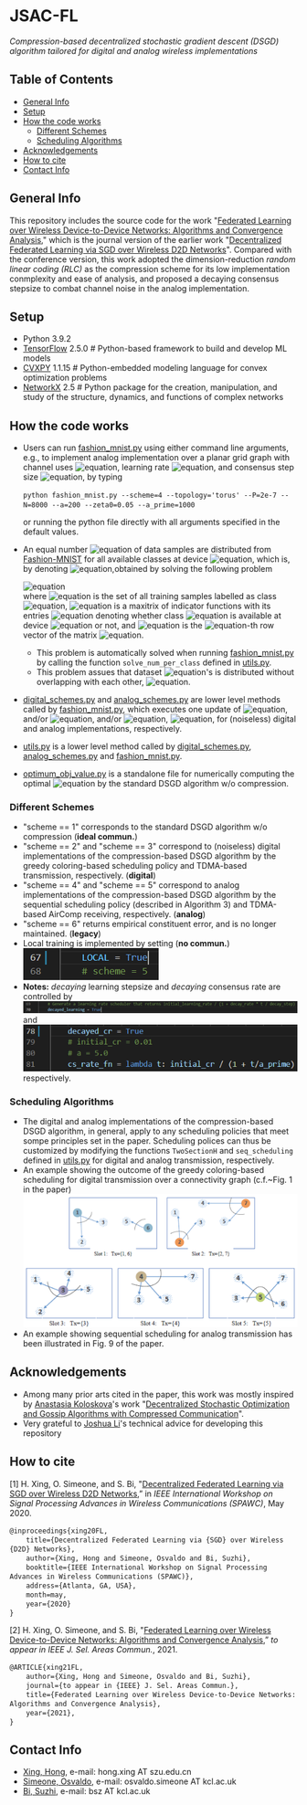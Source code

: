 # JSAC-FL
*Compression-based decentralized stochastic gradient descent (DSGD) algorithm tailored for digital and analog wireless implementations*

## Table of Contents
* [General Info](#General-Info)
* [Setup](#System-Requirement)
* [How the code works](#How-the-code-works)
  * [Different Schemes](#Different-Schemes)
  * [Scheduling Algorithms](#Scheduling-Algorithms)
* [Acknowledgements](#Acknowledgements)
* [How to cite](#How-to-cite)
* [Contact Info](#Contact-Info)


## General Info
This repository includes the source code for the work "[Federated Learning over Wireless Device-to-Device Networks: Algorithms and Convergence Analysis](https://ieeexplore.ieee.org/document/9563232)," which is the journal version of the earlier work "[Decentralized Federated Learning via SGD over Wireless D2D Networks](https://ieeexplore.ieee.org/document/9154332)". Compared with the conference version, this work adopted the dimension-reduction *random linear coding (RLC)* as the compression scheme for its low implementation conmplexity and ease of analysis, and proposed a decaying consensus stepsize to combat channel noise in the analog implementation.

## Setup
- Python 3.9.2
- [TensorFlow](https://www.tensorflow.org/install) 2.5.0 \# Python-based framework to build and develop ML models
- [CVXPY](https://www.cvxpy.org/index.html) 1.1.15 \# Python-embedded modeling language for convex optimization problems
- [NetworkX](https://networkx.org/documentation/stable/index.html) 2.5 \# Python package for the creation, manipulation, and study of the structure, dynamics, and functions of complex networks

## How the code works
- Users can run [fashion_mnist.py](fashion_mnist.py) using either command line arguments, e.g., to implement analog implementation over a planar grid graph with channel uses ![equation](https://latex.codecogs.com/gif.latex?\inline&space;\dpi{100}&space;\bg_white&space;N=8000), learning rate ![equation](https://latex.codecogs.com/gif.latex?\inline&space;\dpi{100}&space;\bg_white&space;\eta^{(t)}=\tfrac{3.25}{\mu}\tfrac{1}{t&plus;200}), and consensus step size ![equation](https://latex.codecogs.com/gif.latex?\inline&space;\dpi{100}&space;\bg_white&space;\zeta^{(t)}=\tfrac{0.05}{t/1000&plus;1}), by typing

    `python fashion_mnist.py --scheme=4 --topology='torus' --P=2e-7 --N=8000 --a=200 --zeta0=0.05 --a_prime=1000`  

    or running the python file directly with all arguments specified in the default values.
- An equal number  ![equation](https://latex.codecogs.com/gif.latex?\inline&space;\dpi{120}&space;\bg_white&space;x_i) of data samples are distributed from [Fashion-MNIST](https://www.tensorflow.org/datasets/catalog/fashion_mnist) for all available classes at device  ![equation](https://latex.codecogs.com/gif.latex?\inline&space;\dpi{120}&space;\bg_white&space;i), which is, by denoting ![equation](https://latex.codecogs.com/gif.latex?\inline&space;\dpi{120}&space;\bg_white&space;x=[x_1,\ldots,x_K]^T),obtained by solving the following problem

    ![equation](https://latex.codecogs.com/gif.latex?\dpi{100}&space;\bg_white&space;\large&space;\begin{align}&space;\mathop{\mathtt{Maximize}}\limits_{x}&space;&~~&space;\sum_{i\in\mathcal{V}}\sum_{n=1}^N\mathbb{I}_{n,i}x_i\notag\\&space;\mathtt&space;{Subject&space;\&space;to}&space;&~~&space;\mathbb{I}_n^Tx\le\vert\mathcal{D}_n\vert,\;&space;\forall&space;n,\notag\\&space;&~~&space;x_{\min}\le&space;x_i\le&space;x_{\max},\;&space;\forall&space;i,\notag&space;\end{align})  
    where ![equation](https://latex.codecogs.com/gif.latex?\inline&space;\dpi{100}&space;\bg_white&space;\mathcal{D}_n) is the set of all training samples labelled as class ![equation](https://latex.codecogs.com/gif.latex?\inline&space;\dpi{120}&space;\bg_white&space;n), ![equation](https://latex.codecogs.com/gif.latex?\inline&space;\dpi{100}&space;\bg_white&space;\mathbb{I}\in\mathbb{R}^{N\times&space;K}) is a maxitrix of indicator functions with its entries ![equation](https://latex.codecogs.com/gif.latex?\inline&space;\dpi{100}&space;\bg_white&space;\mathbb{I}_{n,i}) denoting whether class ![equation](https://latex.codecogs.com/gif.latex?\inline&space;\dpi{100}&space;\bg_white&space;n\in\{1,\ldots,N\}) is available at device ![equation](https://latex.codecogs.com/gif.latex?\inline&space;\dpi{120}&space;\bg_white&space;i) or not, and ![equation](https://latex.codecogs.com/gif.latex?\inline&space;\dpi{100}&space;\bg_white&space;\mathbb{I}_n) is the ![equation](https://latex.codecogs.com/gif.latex?\inline&space;\dpi{120}&space;\bg_white&space;n)-th row vector of the matrix ![equation](https://latex.codecogs.com/gif.latex?\inline&space;\dpi{120}&space;\bg_white&space;\mathbb{I}).
    - This problem is automatically solved when running [fashion_mnist.py](fashion_mnist.py) by calling the function `solve_num_per_class` defined in [utils.py](utils.py).
    - This problem assues that dataset ![equation](https://latex.codecogs.com/gif.latex?\inline&space;\dpi{100}&space;\bg_white&space;\mathcal{D}_i)'s is distributed without overlapping with each other, ![equation](https://latex.codecogs.com/gif.latex?\inline&space;\dpi{100}&space;\bg_white&space;i\in\mathcal{V}). 
- [digital_schemes.py](digital_schemes.py) and [analog_schemes.py](analog_schemes.py) are lower level methods called by [fashion_mnist.py](fashion_mnist.py), which executes one update of ![equation](https://latex.codecogs.com/gif.latex?\inline&space;\dpi{100}&space;\bg_white&space;\theta_j^{(t)}), and/or ![equation](https://latex.codecogs.com/gif.latex?\inline&space;\dpi{100}&space;\bg_white&space;\hat{\theta}_j^{(t)}), and/or ![equation](https://latex.codecogs.com/gif.latex?\inline&space;\dpi{100}&space;\bg_white&space;\hat{y}_j^{(t)}), ![equation](https://latex.codecogs.com/gif.latex?\inline&space;\dpi{100}&space;\bg_white&space;j\in\mathcal{V}), for (noiseless) digital and analog implementations, respectively.
- [utils.py](utils.py) is a lower level method called by [digital_schemes.py](digital_schemes.py), [analog_schemes.py](analog_schemes.py) and [fashion_mnist.py](fashion_mnist.py).
- [optimum_obj_value.py](optimum_obj_value.py) is a standalone file for numerically computing the optimal ![equation](https://latex.codecogs.com/gif.latex?\inline&space;\dpi{120}&space;\bg_white&space;F^\ast) by the standard DSGD algorithm w/o compression.

### Different Schemes
- "scheme == 1" corresponds to the standard DSGD algorithm w/o compression (**ideal commun.**)
- "scheme == 2" and "scheme == 3" correspond to (noiseless) digital implementations of the compression-based DSGD algorithm by the greedy coloring-based scheduling policy and TDMA-based transmission, respectively. (**digital**)
- "scheme == 4" and "scheme == 5" correspond to analog implementations of the compression-based DSGD algorithm by the sequential scheduling policy (described in Algorithm 3) and TDMA-based AirComp receiving, respectively. (**analog**)
- "scheme == 6" returns empirical constituent error, and is no longer maintained. (**legacy**)
- Local training is implemented by setting (**no commun.**)  
    ![local training](image/local.png)
- **Notes:** *decaying* learning stepsize and *decaying* consensus rate are controlled by 
    ![decaying learning stepsize](image/decaying_lr.png)  
    and  
    ![decaying consensus rate](image/decaying_cr.png)  
    respectively.

### Scheduling Algorithms
- The digital and analog implementations of the compression-based DSGD algorithm, in general, apply to any scheduling policies that meet sompe principles set in the paper. Scheduling polices can thus be customized by modifying the functions `TwoSectionH` and `seq_scheduling` defined in [utils.py](utils.py) for digital and analog transmission, respectively. 
- An example showing the outcome of the greedy coloring-based scheduling for digital transmission over a connectivity graph (c.f.~Fig. 1 in the paper)
    ![digital scheduling](image/digital_scheduling.png)
- An example showing sequential scheduling for analog transmission has been illustrated in Fig. 9 of the paper.

## Acknowledgements
- Among many prior arts cited in the paper, this work was mostly inspired by [Anastasia Koloskova](https://scholar.google.com/citations?user=ldJpvE8AAAAJ&hl=en)'s work "[Decentralized Stochastic Optimization and Gossip Algorithms with Compressed Communication](http://proceedings.mlr.press/v97/koloskova19a.html)".
- Very grateful to [Joshua Li](https://github.com/joshualee155)'s technical advice for developing this repository

## How to cite
[1] H. Xing, O. Simeone, and S. Bi, "[Decentralized Federated Learning via SGD over Wireless D2D Networks](https://ieeexplore.ieee.org/document/9154332),” in *IEEE International Workshop on Signal Processing Advances in Wireless Communications (SPAWC)*, May 2020. 
```
@inproceedings{xing20FL,
	title={Decentralized Federated Learning via {SGD} over Wireless {D2D} Networks},
	author={Xing, Hong and Simeone, Osvaldo and Bi, Suzhi},
	booktitle={IEEE International Workshop on Signal Processing Advances in Wireless Communications (SPAWC)},
	address={Atlanta, GA, USA},
	month=may,
	year={2020}
}
```
[2] H. Xing, O. Simeone, and S. Bi, "[Federated Learning over Wireless Device-to-Device Networks: Algorithms and Convergence Analysis](https://ieeexplore.ieee.org/document/9563232),” *to appear in IEEE J. Sel. Areas Commun.*, 2021.

```
@ARTICLE{xing21FL,
	author={Xing, Hong and Simeone, Osvaldo and Bi, Suzhi},
	journal={to appear in {IEEE} J. Sel. Areas Commun.}, 
	title={Federated Learning over Wireless Device-to-Device Networks: Algorithms and Convergence Analysis}, 
	year={2021},
}
```
## Contact Info
- [Xing, Hong](https://scholar.google.com.sg/citations?user=rfhrifoAAAAJ&hl=en), e-mail: hong.xing AT szu.edu.cn
- [Simeone, Osvaldo](https://nms.kcl.ac.uk/osvaldo.simeone/index.htm), e-mail: osvaldo.simeone AT kcl.ac.uk
- [Bi, Suzhi](https://sites.google.com/view/bisuzhi/), e-mail: bsz AT kcl.ac.uk
